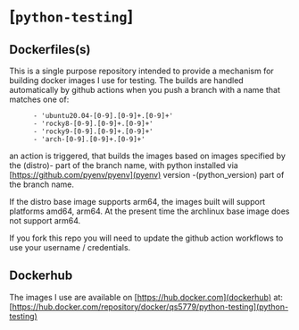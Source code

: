 # [`python-testing`]

## Dockerfiles(s)

This is a single purpose repository intended to provide a mechanism for building docker images I use for testing. The builds are handled automatically by github actions when you push a branch with a name that matches one of:

```
      - 'ubuntu20.04-[0-9].[0-9]+.[0-9]+'
      - 'rocky8-[0-9].[0-9]+.[0-9]+'
      - 'rocky9-[0-9].[0-9]+.[0-9]+'
      - 'arch-[0-9].[0-9]+.[0-9]+'
```
an action is triggered, that builds the images based on images specified by the (distro)- part of the branch name, with python installed via [https://github.com/pyenv/pyenv](pyenv) version -(python_version) part of the branch name.

If the distro base image supports arm64, the images built will support platforms amd64, arm64. At the present time the archlinux base image does not support arm64.

If you fork this repo you will need to update the github action workflows to use your username / credentials.

## Dockerhub

The images I use are available on [https://hub.docker.com](dockerhub) at: [https://hub.docker.com/repository/docker/qs5779/python-testing](python-testing)

